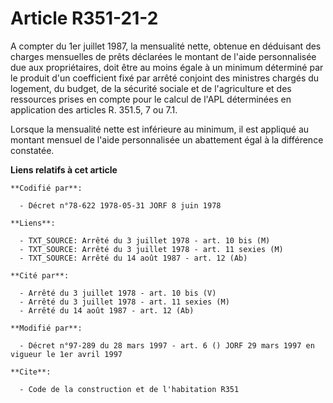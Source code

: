 # Article R351-21-2

A compter du 1er juillet 1987, la mensualité nette, obtenue en déduisant des charges mensuelles de prêts déclarées le montant
de l'aide personnalisée due aux propriétaires, doit être au moins égale à un minimum déterminé par le produit d'un
coefficient fixé par arrêté conjoint des ministres chargés du logement, du budget, de la sécurité sociale et de l'agriculture
et des ressources prises en compte pour le calcul de l'APL déterminées en application des articles R. 351.5, 7 ou 7.1.

Lorsque la mensualité nette est inférieure au minimum, il est appliqué au montant mensuel de l'aide personnalisée un
abattement égal à la différence constatée.

**Liens relatifs à cet article**

	**Codifié par**:

	  - Décret n°78-622 1978-05-31 JORF 8 juin 1978

	**Liens**:

	  - TXT_SOURCE: Arrêté du 3 juillet 1978 - art. 10 bis (M)
	  - TXT_SOURCE: Arrêté du 3 juillet 1978 - art. 11 sexies (M)
	  - TXT_SOURCE: Arrêté du 14 août 1987 - art. 12 (Ab)

	**Cité par**:

	  - Arrêté du 3 juillet 1978 - art. 10 bis (V)
	  - Arrêté du 3 juillet 1978 - art. 11 sexies (M)
	  - Arrêté du 14 août 1987 - art. 12 (Ab)

	**Modifié par**:

	  - Décret n°97-289 du 28 mars 1997 - art. 6 () JORF 29 mars 1997 en vigueur le 1er avril 1997

	**Cite**:

	  - Code de la construction et de l'habitation R351
